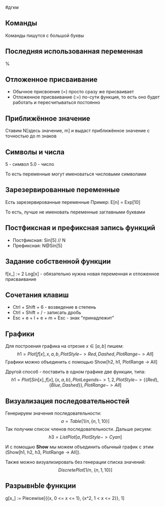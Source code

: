 #дгкм 
## Команды
Команды пишутся с большой буквы
## Последняя использованная переменная
%
## Отложенное присваивание
- Обычное присвоение ($=$) просто сразу же присваивает
- Отложенное присваивание ($:=$) по-сути функция, то есть оно будет работать и пересчитываться постоянно
## Приближённое значение
Ставим N[здесь значение, m] и выдаст приближённое значение с точностью до m знаков
## Символы и числа
5 - символ
5.0 - число

То есть переменные могут именоваться числовыми символами
## Зарезервированные переменные
Есть зарезервированные переменные
Пример: E[n] = Exp[10]

То есть, лучше не именовать переменные заглавными буквами
## Постфиксная и префиксная запись функций
- Постфиксная: Sin[5] // N
- Префиксная: N@Sin[5]
## Задание собственной функции
f[x_] := 2 Log[x] - обязательно нужна новая переменная и отложенное присваивание

## Сочетания клавиш
- Ctrl + Shift + 6 - возведение в степень
- Ctrl + Shift + / - записать дробь
- Esc + e + l + e + m + Esc - знак "принадлежит"
## Графики
Для построения графика на отрезке $x \in [a, b]$ пишем:
$$h1 = Plot[f[x], {x, a, b}, PlotStyle -> {Red, Dashed}, PlotRange -> All]$$
Графики можно объединить с помощью Show[h2, h1, PlotRange -> All]

Другой способ - поставить в одном графике две функции, типа: $$h1 = Plot[Sin[x], f[x], \{x, a, b\}, PlotLegends -> {1, 2}, PlotStyle -> \{\{Red\}, \{Blue, Dashed\}\}, PlotRange -> All]$$
## Визуализация последовательностей
Генерируем значения последовательности: $$a = Table[1/n, \{n, 1, 10\}]$$
Так получим список членов последовательности. Дальше рисуем: $$h3 = ListPlot[a, PlotStyle -> Cyan]$$

И с помощью **Show** мы можем объединить обычный график с этим (Show[h1, h2, h3, PlotRange -> All]).

Также можно визуализировать без генерации списка значений: $$DiscretePlot[1/n, \ \{n, 1, 10\}]$$

## РазрывнЫе функции
g[x_] := Piecewise[{{x, 0 <= x <= 1}, {x^2, 1 < x <= 2}}, 1]
